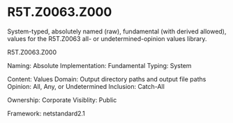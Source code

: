 # R5T.Z0063.Z000
System-typed, absolutely named (raw), fundamental (with derived allowed), values for the R5T.Z0063 all- or undetermined-opinion values library.

R5T.Z0063.Z000

Naming: Absolute
Implementation: Fundamental
Typing: System

Content: Values
Domain: Output directory paths and output file paths
Opinion: All, Any, or Undetermined
Inclusion: Catch-All

Ownership: Corporate
Visiblity: Public

Framework: netstandard2.1
